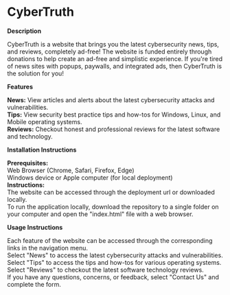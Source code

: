 # CyberTruth

**Description**

CyberTruth is a website that brings you the latest cybersecurity news, tips, and reviews, completely ad-free!
The website is funded entirely through donations to help create an ad-free and simplistic experience. If you're tired of news sites with popups, paywalls, and integrated ads, then CyberTruth is the solution for you!

**Features**

**News:** View articles and alerts about the latest cybersecurity attacks and vulnerabilities.  <br />
**Tips:** View security best practice tips and how-tos for Windows, Linux, and Mobile operating systems.  <br />
**Reviews:** Checkout honest and professional reviews for the latest software and technology.  <br />

**Installation Instructions**

**Prerequisites:** <br />
Web Browser (Chrome, Safari, Firefox, Edge) <br />
Windows device or Apple computer (for local deployment) <br />
**Instructions:** <br />
The website can be accessed through the deployment url or downloaded locally.  <br />
To run the application locally, download the repository to a single folder on your computer and open the "index.html" file with a web browser.

**Usage Instructions** 

Each feature of the website can be accessed through the corresponding links in the navigation menu. <br />
Select "News" to access the latest cybersecurity attacks and vulnerabilities. <br />
Select "Tips" to access the tips and how-tos for various operating systems. <br />
Select "Reviews" to checkout the latest software technology reviews. <br />
If you have any questions, concerns, or feedback, select "Contact Us" and complete the form. 

